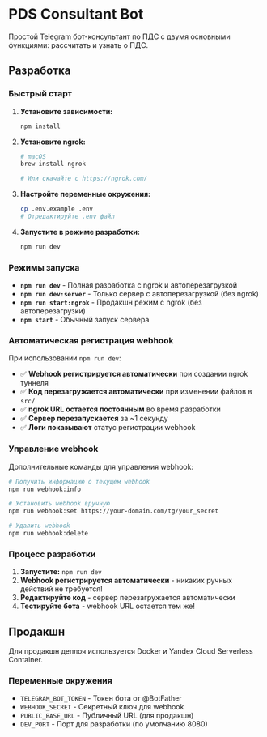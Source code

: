 # PDS Consultant Bot

Простой Telegram бот-консультант по ПДС с двумя основными функциями: рассчитать и узнать о ПДС.

## Разработка

### Быстрый старт

1. **Установите зависимости:**

   ```bash
   npm install
   ```

2. **Установите ngrok:**

   ```bash
   # macOS
   brew install ngrok

   # Или скачайте с https://ngrok.com/
   ```

3. **Настройте переменные окружения:**

   ```bash
   cp .env.example .env
   # Отредактируйте .env файл
   ```

4. **Запустите в режиме разработки:**
   ```bash
   npm run dev
   ```

### Режимы запуска

- **`npm run dev`** - Полная разработка с ngrok и автоперезагрузкой
- **`npm run dev:server`** - Только сервер с автоперезагрузкой (без ngrok)
- **`npm run start:ngrok`** - Продакшн режим с ngrok (без автоперезагрузки)
- **`npm start`** - Обычный запуск сервера

### Автоматическая регистрация webhook

При использовании `npm run dev`:

- ✅ **Webhook регистрируется автоматически** при создании ngrok туннеля
- ✅ **Код перезагружается автоматически** при изменении файлов в `src/`
- ✅ **ngrok URL остается постоянным** во время разработки
- ✅ **Сервер перезапускается** за ~1 секунду
- ✅ **Логи показывают** статус регистрации webhook

### Управление webhook

Дополнительные команды для управления webhook:

```bash
# Получить информацию о текущем webhook
npm run webhook:info

# Установить webhook вручную
npm run webhook:set https://your-domain.com/tg/your_secret

# Удалить webhook
npm run webhook:delete
```

### Процесс разработки

1. **Запустите:** `npm run dev`
2. **Webhook регистрируется автоматически** - никаких ручных действий не требуется!
3. **Редактируйте код** - сервер перезагружается автоматически
4. **Тестируйте бота** - webhook URL остается тем же!

## Продакшн

Для продакшн деплоя используется Docker и Yandex Cloud Serverless Container.

### Переменные окружения

- `TELEGRAM_BOT_TOKEN` - Токен бота от @BotFather
- `WEBHOOK_SECRET` - Секретный ключ для webhook
- `PUBLIC_BASE_URL` - Публичный URL (для продакшн)
- `DEV_PORT` - Порт для разработки (по умолчанию 8080)
